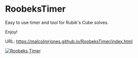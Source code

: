 # RoobeksTimer
Easy to use timer and tool for Rubik's Cube solves.

Enjoy!

URL: https://malcolmrjones.github.io/RoobeksTimer/index.html


[![Roobeks Timer](http://img.youtube.com/vi/dcN98qlXSmk/0.jpg)](https://youtu.be/dcN98qlXSmk "Roobeks Timer")
